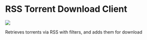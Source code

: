 # RSS Torrent Download Client

<img src="https://api.travis-ci.org/kd35a/rtdc.png?branch=master">

Retrieves torrents via RSS with filters, and adds them for download
